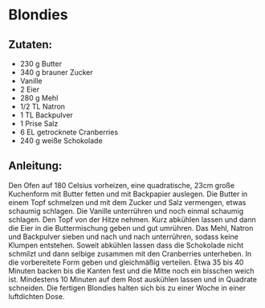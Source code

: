 Blondies
===


Zutaten:
---
- 230 g Butter
- 340 g brauner Zucker
-   Vanille
- 2  Eier
- 280 g Mehl
- 1/2 TL Natron
- 1 TL Backpulver
- 1 Prise Salz
- 6 EL getrocknete Cranberries
- 240 g weiße Schokolade

Anleitung:
---
Den Ofen auf 180 Celsius vorheizen, eine quadratische, 23cm große Kuchenform mit Butter fetten und mit Backpapier auslegen.
Die Butter in einem Topf schmelzen und mit dem Zucker und Salz vermengen, etwas schaumig schlagen.
Die Vanille unterrühren und noch einmal schaumig schlagen.
Den Topf von der Hitze nehmen.
Kurz abkühlen lassen und dann die Eier in die Buttermischung geben und gut umrühren.
Das Mehl, Natron und Backpulver sieben und nach und nach unterrühren, sodass keine Klumpen entstehen.
Soweit abkühlen lassen dass die Schokolade nicht schmilzt und dann selbige zusammen mit den Cranberries unterheben.
In die vorbereitete Form geben und gleichmäßig verteilen.
Etwa 35 bis 40 Minuten backen bis die Kanten fest und die Mitte noch ein bisschen weich ist.
Mindestens 10 Minuten auf dem Rost auskühlen lassen und in Quadrate schneiden.
Die fertigen Blondies halten sich bis zu einer Woche in einer luftdichten Dose.